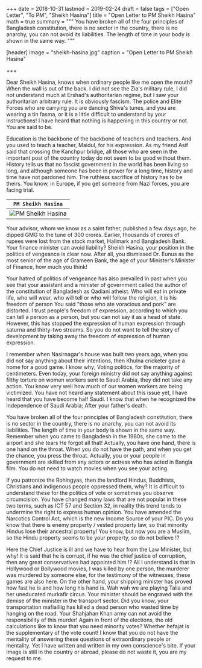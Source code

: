 +++
date = 2018-10-31
lastmod = 2019-02-24
draft = false
tags = ["Open Letter", "To PM", "Sheikh Hasina"]
title = "Open Letter to PM Sheikh Hasina"
math = true
summary = """
You have broken all of the four principles of Bangladesh constitution, there is no sector in the country, there is no anarchy, you can not avoid its liabilities. The length of time in your body is shown in the same way. 
"""

[header]
image = "sheikh-hasina.jpg"
caption = "Open Letter to PM Sheikh Hasina"

+++

Dear Sheikh Hasina, knows when ordinary people like me open the mouth? When the wall is out of the back. I did not see the Zia's military rule, I did not understand much at Ershad's authoritarian regime, but I saw your authoritarian arbitrary rule. It is obviously fascism. The police and Elite Forces who are carrying you are dancing Shiva's tunes, and you are wearing a tin fasma, or it is a little difficult to understand by your instructions! I have heard that nothing is happening in this country or not. You are said to be.

Education is the backbone of the backbone of teachers and teachers. And you used to teach a teacher, Maidul, for his expression. As my friend Asif said that crossing the Kanchpur bridge, all those who are seen in the important post of the country today do not seem to be good without them. History tells us that no fascist government in the world has been living so long, and although someone has been in power for a long time, history and time have not pardoned him. The ruthless sacrifice of history has to be theirs. You know, in Europe, if you get someone from Nazi forces, you are facing trial.

| `PM Sheikh Hasina` |
| --- |
| ![PM Sheikh Hasina](https://bn.sajal.co/img/sheik_hasina.jpg) |

Your advisor, whom we know as a saint father, published a few days ago, he dipped GMG to the tune of 300 crores. Earlier, thousands of crores of rupees were lost from the stock market, Hallmark and Bangladesh Bank. Your finance minister can avoid liability? Sheikh Hasina, your position in the politics of vengeance is clear now. After all, you dismissed Dr. Eunus as the most senior of the age of Grameen Bank, the age of your Minister's Minister of Finance, how much you think!

Your hatred of politics of vengeance has also prevailed in past when you see that your assistant and a minister of government called the author of the constitution of Bangladesh as Qadiani atheist. Who will eat in private life, who will wear, who will tell or who will follow the religion, it is his freedom of person You said "those who ate voracious and pork" are distorted. I trust people's freedom of expression, according to which you can tell a person as a person, but you can not say it as a head of state. However, this has stopped the expression of human expression through saturna and thirty-two streams. So you do not want to tell the story of development by taking away the freedom of expression of human expression.

I remember when Nasirnagar's house was built two years ago, when you did not say anything about their intentions, then Khulna cricketer gave a home for a good game. I know why; Voting politics, for the majority of centimeters. Even today, your foreign ministry did not say anything against filthy torture on women workers sent to Saudi Arabia, they did not take any action. You know very well how much of our women workers are being victimized. You have not heard any statement about this issue yet, I have heard that you have become half Saudi. I know that when he recognized the independence of Saudi Arabia; After your father's death.

You have broken all of the four principles of Bangladesh constitution, there is no sector in the country, there is no anarchy, you can not avoid its liabilities. The length of time in your body is shown in the same way. Remember when you came to Bangladesh in the 1980s, she came to the airport and she tears He forgot all that! Actually, you have one hand, there is one hand on the throat. When you do not have the path, and when you get the chance, you press the throat. Actually, you or your people in government are skilled from any actors or actress who has acted in Bangla film. You do not need to watch movies when you see your acting.

If you patronize the Rohingyas, then the landlord Hindus, Buddhists, Christians and indigenous people oppressed them, why? It is difficult to understand these for the politics of vote or sometimes you observe circumcision. You have changed many laws that are not popular in these two terms, such as ICT 57 and Section 32, in reality this trend tends to undermine the right to express human opinion. You have amended the Narcotics Control Act, which is the new Income Source of your PIC. Do you know that there is enemy property / vested property law, so that minority Hindus lose their ancestral property! You know, but now you are a Muslim, so the Hindu property seems to be your property, so do not believe !?

Here the Chief Justice is ill and we have to hear from the Law Minister, but why! It is said that he is corrupt, if he was the chief justice of corruption, then any great conservatives had appointed him !? All I understand is that in Hollywood or Bollywood movies, I was killed by one person, the murderer was murdered by someone else, for the testimony of the witnesses, these games are also here. On the other hand, your shipping minister has proved how fast he is and how long his hand is. Wah wah we are playing Talia and her uneducated murkafir circus. Your minister should be engraved with the demise of the minister in the transport sector. Did you know, your transportation mafiaillig has killed a dead person who wasted time by hanging on the road. Your Shahjahan Khan army can not avoid the responsibility of this murder! Again in front of the elections, the old calculations like to know that you need minority votes? Whether hefajat is the supplementary of the vote count! I know that you do not have the mentality of answering these questions of extraordinary people or mentality. Yet I have written and written in my own conscience's bite. If your image is still in the country or abroad, please do not waste it, you are my request to me.
